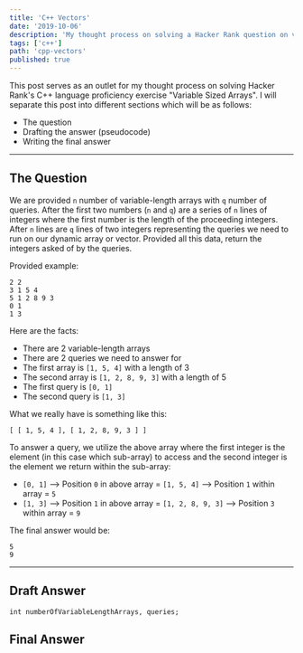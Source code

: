 ```yaml
---
title: 'C++ Vectors'
date: '2019-10-06'
description: 'My thought process on solving a Hacker Rank question on vectors'
tags: ['c++']
path: 'cpp-vectors'
published: true
---
```


This post serves as an outlet for my thought process on solving Hacker Rank's C++ language proficiency exercise "Variable Sized Arrays". I will separate this post into different sections which will be as follows:

- The question
- Drafting the answer (pseudocode)
- Writing the final answer

---

## The Question

We are provided `n` number of variable-length arrays with `q` number of queries. After the first two numbers (`n` and `q`) are a series of `n` lines of integers where the first number is the length of the proceeding integers. After `n` lines are `q` lines of two integers representing the queries we need to run on our dynamic array or vector. Provided all this data, return the integers asked of by the queries.

Provided example:

```
2 2
3 1 5 4
5 1 2 8 9 3
0 1
1 3
```

Here are the facts:

- There are 2 variable-length arrays
- There are 2 queries we need to answer for
- The first array is `[1, 5, 4]` with a length of 3
- The second array is `[1, 2, 8, 9, 3]` with a length of 5
- The first query is `[0, 1]`
- The second query is `[1, 3]`

What we really have is something like this:

```
[ [ 1, 5, 4 ], [ 1, 2, 8, 9, 3 ] ]
```

To answer a query, we utilize the above array where the first integer is the element (in this case which sub-array) to access and the second integer is the element we return within the sub-array:

- `[0, 1]` --> Position `0` in above array = `[1, 5, 4]` --> Position `1` within array = `5`
- `[1, 3]` --> Position `1` in above array = `[1, 2, 8, 9, 3]` --> Position `3` within array = `9`

The final answer would be:

```
5
9
```

---

## Draft Answer

```
int numberOfVariableLengthArrays, queries;

```

## Final Answer